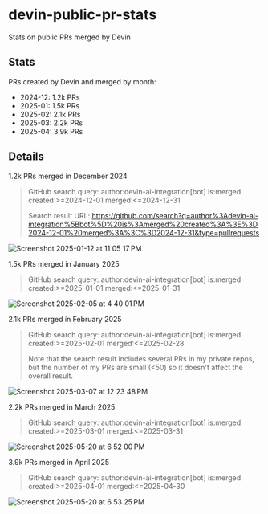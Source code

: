 # devin-public-pr-stats
Stats on public PRs merged by Devin

## Stats

PRs created by Devin and merged by month:

- 2024-12: 1.2k PRs
- 2025-01: 1.5k PRs
- 2025-02: 2.1k PRs
- 2025-03: 2.2k PRs
- 2025-04: 3.9k PRs

## Details

1.2k PRs merged in December 2024

> GitHub search query: author:devin-ai-integration[bot] is:merged created:>=2024-12-01 merged:<=2024-12-31
> 
> Search result URL: https://github.com/search?q=author%3Adevin-ai-integration%5Bbot%5D%20is%3Amerged%20created%3A%3E%3D2024-12-01%20merged%3A%3C%3D2024-12-31&type=pullrequests

![Screenshot 2025-01-12 at 11 05 17 PM](https://github.com/user-attachments/assets/1a2fb50e-08f9-4bd6-9320-bf8f1581c017)

1.5k PRs merged in January 2025

> GitHub search query: author:devin-ai-integration[bot] is:merged created:>=2025-01-01 merged:<=2025-01-31

![Screenshot 2025-02-05 at 4 40 01 PM](https://github.com/user-attachments/assets/36d40f28-fcf0-4585-9aa5-60bf3814500c)

2.1k PRs merged in February 2025

> GitHub search query: author:devin-ai-integration[bot] is:merged created:>=2025-02-01 merged:<=2025-02-28
> 
> Note that the search result includes several PRs in my private repos, but the number of my PRs are small (<50) so it doesn't affect the overall result.

![Screenshot 2025-03-07 at 12 23 48 PM](https://github.com/user-attachments/assets/e23fb1dc-d1fe-47df-bc05-3d05ca8debda)

2.2k PRs merged in March 2025

> GitHub search query: author:devin-ai-integration[bot] is:merged created:>=2025-03-01 merged:<=2025-03-31

![Screenshot 2025-05-20 at 6 52 00 PM](https://github.com/user-attachments/assets/b2d8c78e-38d5-45a1-8e70-5dc971d280a9)

3.9k PRs merged in April 2025

> GitHub search query: author:devin-ai-integration[bot] is:merged created:>=2025-04-01 merged:<=2025-04-30

![Screenshot 2025-05-20 at 6 53 25 PM](https://github.com/user-attachments/assets/32a309aa-381c-4208-83a5-68847f14bded)
